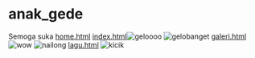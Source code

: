 # anak_gede
Semoga suka
[home.html](https://github.com/user-attachments/files/22409976/home.html)
[index.html](https://github.com/user-attachments/files/22409977/index.html)![geloooo](https://github.com/user-attachments/assets/74a0913b-3548-4cd2-b6af-d600aeaac837)
![gelobanget](https://github.com/user-attachments/assets/e180d3b6-6f37-4296-9a91-e229d819e14d)
[galeri.html](https://github.com/user-attachments/files/22409979/galeri.html)
![wow](https://github.com/user-attachments/assets/59cd44b9-dc94-4617-9067-07980bb72483)
![nailong](https://github.com/user-attachments/assets/56531e83-ec7c-4731-a909-47a0bf2be078)
[lagu.html](https://github.com/user-attachments/files/22409978/lagu.html)
![kicik](https://github.com/user-attachments/assets/04585c0e-4086-491b-b29e-5ce439317184)
